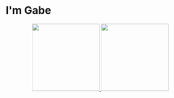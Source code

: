 # I'm Gabe

<p align="center">
<a href="https://github.com/ebagabe">
  <img height="180em" src="https://github-readme-stats-eight-theta.vercel.app/api?username=ebagabe&show_icons=true&theme=onedark&include_all_commits=true&count_private=true"/>
  <img height="180em" src="https://github-readme-stats-eight-theta.vercel.app/api/top-langs/?username=ebagabe&layout=compact&langs_count=8&theme=onedark"/>
</a>
</p>




 
   

